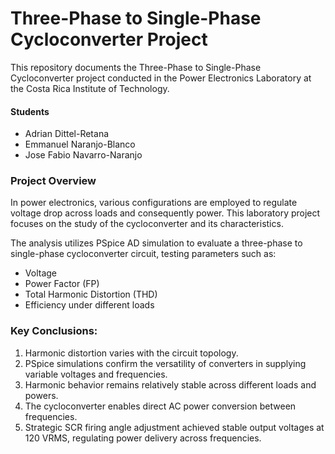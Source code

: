 # Three-Phase to Single-Phase Cycloconverter Project

This repository documents the Three-Phase to Single-Phase Cycloconverter project conducted in the Power Electronics Laboratory at the Costa Rica Institute of Technology.

#### Students
- Adrian Dittel-Retana
- Emmanuel Naranjo-Blanco
- Jose Fabio Navarro-Naranjo

### Project Overview
In power electronics, various configurations are employed to regulate voltage drop across loads and consequently power. This laboratory project focuses on the study of the cycloconverter and its characteristics. 

The analysis utilizes PSpice AD simulation to evaluate a three-phase to single-phase cycloconverter circuit, testing parameters such as:
- Voltage
- Power Factor (FP)
- Total Harmonic Distortion (THD)
- Efficiency under different loads

### Key Conclusions:
1. Harmonic distortion varies with the circuit topology.
2. PSpice simulations confirm the versatility of converters in supplying variable voltages and frequencies.
3. Harmonic behavior remains relatively stable across different loads and powers.
4. The cycloconverter enables direct AC power conversion between frequencies.
5. Strategic SCR firing angle adjustment achieved stable output voltages at 120 VRMS, regulating power delivery across frequencies.
